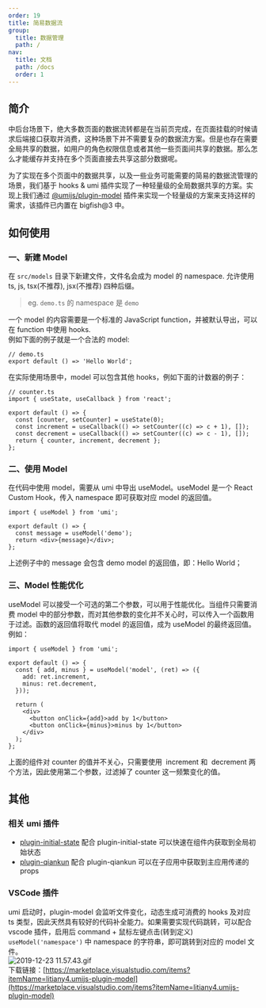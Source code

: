 ```yaml
---
order: 19
title: 简易数据流
group:
  title: 数据管理
  path: /
nav:
  title: 文档
  path: /docs
  order: 1
---
```


## 简介

中后台场景下，绝大多数页面的数据流转都是在当前页完成，在页面挂载的时候请求后端接口获取并消费，这种场景下并不需要复杂的数据流方案。但是也存在需要全局共享的数据，如用户的角色权限信息或者其他一些页面间共享的数据。那么怎么才能缓存并支持在多个页面直接去共享这部分数据呢。

为了实现在多个页面中的数据共享，以及一些业务可能需要的简易的数据流管理的场景，我们基于 hooks & umi 插件实现了一种轻量级的全局数据共享的方案。实现上我们通过 [@umijs/plugin-model](https://umijs.org/zh-CN/plugins/plugin-model) 插件来实现一个轻量级的方案来支持这样的需求，该插件已内置在 bigfish@3 中。

## 如何使用

### 一、新建 Model

在 `src/models` 目录下新建文件，文件名会成为 model 的 namespace. 允许使用 ts, js, tsx(不推荐), jsx(不推荐) 四种后缀。

> eg. `demo.ts` 的 namespace 是 `demo`

一个 model 的内容需要是一个标准的 JavaScript function，并被默认导出，可以在 function 中使用 hooks.<br />例如下面的例子就是一个合法的 model:

```tsx | pure
// demo.ts
export default () => 'Hello World';
```

在实际使用场景中，model 可以包含其他 hooks，例如下面的计数器的例子：

```tsx | pure
// counter.ts
import { useState, useCallback } from 'react';

export default () => {
  const [counter, setCounter] = useState(0);
  const increment = useCallback(() => setCounter((c) => c + 1), []);
  const decrement = useCallback(() => setCounter((c) => c - 1), []);
  return { counter, increment, decrement };
};
```

### 二、使用 Model

在代码中使用 model，需要从 umi 中导出 useModel。useModel 是一个 React Custom Hook，传入 namespace 即可获取对应 model 的返回值。

```tsx | pure
import { useModel } from 'umi';

export default () => {
  const message = useModel('demo');
  return <div>{message}</div>;
};
```

上述例子中的 message 会包含 demo model 的返回值，即：Hello World；

### 三、Model 性能优化

useModel 可以接受一个可选的第二个参数，可以用于性能优化。当组件只需要消费 model 中的部分参数，而对其他参数的变化并不关心时，可以传入一个函数用于过滤。函数的返回值将取代 model 的返回值，成为 useModel 的最终返回值。例如：

```tsx | pure
import { useModel } from 'umi';

export default () => {
  const { add, minus } = useModel('model', (ret) => ({
    add: ret.increment,
    minus: ret.decrement,
  }));

  return (
    <div>
      <button onClick={add}>add by 1</button>
      <button onClick={minus}>minus by 1</button>
    </div>
  );
};
```

上面的组件对 counter 的值并不关心，只需要使用  increment 和  decrement 两个方法，因此使用第二个参数，过滤掉了 counter 这一频繁变化的值。

## 其他

### 相关 umi 插件

- [plugin-initial-state](./initial-state-cn) 配合 plugin-initial-state 可以快速在组件内获取到全局初始状态
- [plugin-qiankun](https://github.com/umijs/plugins/tree/master/packages/plugin-qiankun) 配合 plugin-qiankun 可以在子应用中获取到主应用传递的 props

### VSCode 插件

umi 启动时，plugin-model 会监听文件变化，动态生成可消费的 hooks 及对应 ts 类型，因此天然具有较好的代码补全能力。如果需要实现代码跳转，可以配合 vscode 插件，启用后 command + 鼠标左键点击(转到定义) `useModel('namespace')` 中 namespace 的字符串，即可跳转到对应的 model 文件。<br />![2019-12-23 11.57.43.gif](https://gw.alipayobjects.com/zos/antfincdn/WcVbbF6KG2/1577073518336-afe6f03d-f817-491a-848a-5feeb4ecd72b.gif)<br />下载链接：[https://marketplace.visualstudio.com/items?itemName=litiany4.umijs-plugin-model](https://marketplace.visualstudio.com/items?itemName=litiany4.umijs-plugin-model)
